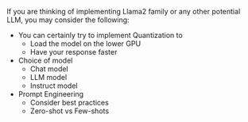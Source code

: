 If you are thinking of implementing Llama2 family or any other potential LLM, you may consider the following: 
* You can certainly try to implement Quantization to
   * Load the model on the lower GPU
   * Have your response faster
* Choice of model
  * Chat model
  * LLM model
  * Instruct model
* Prompt Engineering
  * Consider best practices
  * Zero-shot vs Few-shots

